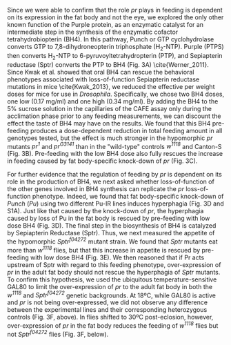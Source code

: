 Since we were able to confirm that the role *pr* plays in feeding is dependent on its expression in the fat body and not the eye, we explored the only other known function of the Purple protein, as an enzymatic catalyst for an intermediate step in the synthesis of the enzymatic cofactor tetrahydrobiopterin (BH4).
In this pathway, Punch or GTP cyclohydrolase converts GTP to 7,8-dihydroneopterin triphosphate (H<sub>2</sub>-NTP).
Purple (PTPS) then converts H<sub>2</sub>-NTP to 6-pyruvoyltetrahydropterin (PTP), and Sepiapterin reductase (Sptr) converts the PTP to BH4 (Fig. 3A) \cite{Werner_2011}. 
Since Kwak et al. showed that oral BH4 can rescue the behavioral phenotypes associated with loss-of-function Sepiapterin reductase mutations in mice \cite{Kwak_2013}, we reduced the effective per weight doses for mice for use in *Drosophila*.
Specifically, we chose two BH4 doses, one low (0.17 mg/ml) and one high (0.34 mg/ml).
By adding the BH4 to the 5% sucrose solution in the capillaries of the CAFE assay only during the acclimation phase prior to any feeding measurements, we can discount the effect the taste of BH4 may have on the results.
We found that this BH4 pre-feeding produces a dose-dependent reduction in total feeding amount in all genotypes tested, but the effect is much stronger in the hypomorphic *pr* mutants *pr<sup>1</sup>* and *pr<sup>G3141</sup>* than in the "wild-type" controls *w<sup>1118</sup>* and Canton-S (Fig. 3B).
Pre-feeding with the low BH4 dose also fully rescues the increase in feeding caused by fat body-specific knock-down of *pr* (Fig. 3C).

For further evidence that the regulation of feeding by *pr* is dependent on its role in the production of BH4, we next asked whether loss-of-function of the other genes involved in BH4 synthesis can replicate the *pr* loss-of-function phenotype.
Indeed, we found that fat body-specific knock-down of *Punch* (*Pu*) using two different Pu-IR lines induces hyperphagia (Fig. 3D and S1A).
Just like that caused by the knock-down of *pr*, the hyperphagia caused by loss of Pu in the fat body is rescued by pre-feeding with low dose BH4 (Fig. 3D). 
The final step in the biosynthesis of BH4 is catalyzed by Sepiapterin Reductase (Sptr). 
Thus, we next measured the appetite of the hypomorphic *Sptr<sup>f04272</sup>* mutant strain.
We found that *Sptr* mutants eat more than *w<sup>1118</sup>* flies, but that this increase in appetite is rescued by pre-feeding with low dose BH4 (Fig. 3E). 
We then reasoned that if Pr acts upstream of Sptr with regard to this feeding phenotype, over-expression of *pr* in the adult fat body should not rescue the hyperphagia of *Sptr* mutants. 
To confirm this hypothesis, we used the ubiquitous temperature-sensitive GAL80 to limit the over-expression of *pr* to the adult fat body in both the *w<sup>1118</sup>* and *Sptr<sup>f04272</sup>* genetic backgrounds.
At 18ºC, while GAL80 is active and *pr* is not being over-expressed, we did not observe any difference between the experimental lines and their corresponding heterozygous controls (Fig. 3F, above).
In flies shifted to 30ºC post-eclosion, however, over-expression of *pr* in the fat body reduces the feeding of *w<sup>1118</sup>* flies but not *Sptr<sup>f04272</sup>* flies (Fig. 3F, below).
